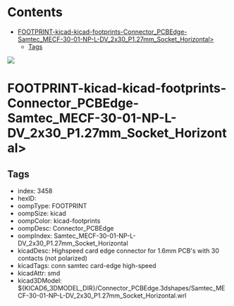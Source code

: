 



Contents
========

* [FOOTPRINT-kicad-kicad-footprints-Connector_PCBEdge-Samtec_MECF-30-01-NP-L-DV_2x30_P1.27mm_Socket_Horizontal>](#footprint-kicad-kicad-footprints-connector_pcbedge-samtec_mecf-30-01-np-l-dv_2x30_p127mm_socket_horizontal)
	* [Tags](#tags)
  
![][im]
# FOOTPRINT-kicad-kicad-footprints-Connector_PCBEdge-Samtec_MECF-30-01-NP-L-DV_2x30_P1.27mm_Socket_Horizontal>

## Tags

- index: 3458
- hexID: 
- oompType: FOOTPRINT
- oompSize: kicad
- oompColor: kicad-footprints
- oompDesc: Connector_PCBEdge
- oompIndex: Samtec_MECF-30-01-NP-L-DV_2x30_P1.27mm_Socket_Horizontal
- kicadDesc: Highspeed card edge connector for 1.6mm PCB's with 30 contacts (not polarized)
- kicadTags: conn samtec card-edge high-speed
- kicadAttr: smd
- kicad3DModel: ${KICAD6_3DMODEL_DIR}/Connector_PCBEdge.3dshapes/Samtec_MECF-30-01-NP-L-DV_2x30_P1.27mm_Socket_Horizontal.wrl



[im]: image.png
